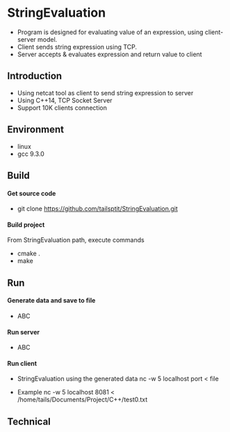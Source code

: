 # StringEvaluation
- Program is designed for evaluating value of an expression, using client-server model.
- Client sends string expression using TCP. 
- Server accepts & evaluates expression and return value to client
  

## Introduction
- Using netcat tool as client to send string expression to server  
- Using C++14, TCP Socket Server
- Support 10K clients connection

## Environment
- linux
- gcc 9.3.0

## Build
#### Get source code
- git clone https://github.com/tailsptit/StringEvaluation.git
#### Build project
From StringEvaluation path, execute commands
- cmake .
- make  

## Run
#### Generate data and save to file
- ABC
#### Run server
- ABC
#### Run client
- StringEvaluation using the generated data
   nc -w 5 localhost port < file
   
- Example
   nc -w 5 localhost 8081 < /home/tails/Documents/Project/C++/test0.txt
 
## Technical
